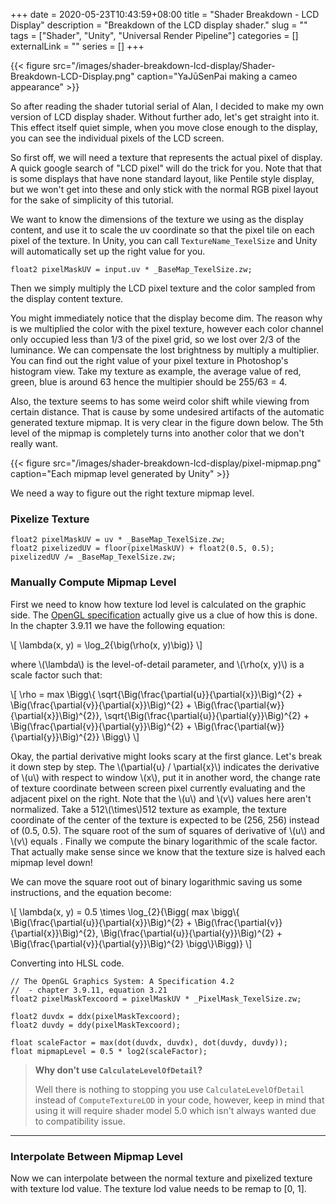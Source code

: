 +++ 
date = 2020-05-23T10:43:59+08:00
title = "Shader Breakdown - LCD Display"
description = "Breakdown of the LCD display shader."
slug = "" 
tags = ["Shader", "Unity", "Universal Render Pipeline"]
categories = []
externalLink = ""
series = []
+++

{{< figure src="/images/shader-breakdown-lcd-display/Shader-Breakdown-LCD-Display.png" caption="YaJūSenPai making a cameo appearance" >}}

So after reading the shader tutorial serial of Alan, I decided to make my own version of LCD display shader. Without further ado, let's get straight into it. This effect itself quiet simple, when you move close enough to the display, you can see the individual pixels of the LCD screen.

So first off, we will need a texture that represents the actual pixel of display. A quick google search of "LCD pixel" will do the trick for you. Note that that is some displays that have none standard layout, like Pentile style display, but we won't get into these and only stick with the normal RGB pixel layout for the sake of simplicity of this tutorial.

We want to know the dimensions of the texture we using as the display content, and use it to scale the uv coordinate so that the pixel tile on each pixel of the texture. In Unity, you can call `TextureName_TexelSize` and Unity will automatically set up the right value for you.

``` hlsl
float2 pixelMaskUV = input.uv * _BaseMap_TexelSize.zw;
```

Then we simply multiply the LCD pixel texture and the color sampled from the display content texture.

You might immediately notice that the display become dim. The reason why is we multiplied the color with the pixel texture, however each color channel only occupied less than 1/3 of the pixel grid, so we lost over 2/3 of the luminance. We can compensate the lost brightness by multiply a multiplier. You can find out the right value of your pixel texture in Photoshop's histogram view. Take my texture as example, the average value of red, green, blue is around 63 hence the multipier should be 255/63 = 4. 

Also, the texture seems to has some weird color shift while viewing from certain distance. That is cause by some undesired artifacts of the automatic generated texture mipmap. It is very clear in the figure down below. The 5th level of the mipmap is completely turns into another color that we don't really want.

{{< figure src="/images/shader-breakdown-lcd-display/pixel-mipmap.png" caption="Each mipmap level generated by Unity" >}}

We need a way to figure out the right texture mipmap level.

### Pixelize Texture

```hlsl
float2 pixelMaskUV = uv * _BaseMap_TexelSize.zw;
float2 pixelizedUV = floor(pixelMaskUV) + float2(0.5, 0.5);
pixelizedUV /= _BaseMap_TexelSize.zw;
```

### Manually Compute Mipmap Level

First we need to know how texture lod level is calculated on the graphic side. The [OpenGL specification](https://www.khronos.org/registry/OpenGL/specs/gl/glspec42.core.pdf) actually give us a clue of how this is done. In the chapter 3.9.11 we have the following equation:

\\[
\lambda(x, y) = \log_2{\\big(\rho(x, y)\\big)}
\\]

where \\(\lambda\\) is the level-of-detail parameter, and \\(\rho(x, y)\\) is a scale factor such that:

\\[
\rho = max \\Bigg\\{ \sqrt{\\Big(\frac{\partial{u}}{\partial{x}}\\Big)^{2} + \\Big(\frac{\partial{v}}{\partial{x}}\\Big)^{2} + \\Big(\frac{\partial{w}}{\partial{x}}\\Big)^{2}}, \sqrt{\\Big(\frac{\partial{u}}{\partial{y}}\\Big)^{2} + \\Big(\frac{\partial{v}}{\partial{y}}\\Big)^{2} + \\Big(\frac{\partial{w}}{\partial{y}}\\Big)^{2}} \\Bigg\\}
\\]

Okay, the partial derivative might looks scary at the first glance. Let's break it down step by step. The \\(\partial{u} / \partial{x}\\) indicates the derivative of \\(u\\) with respect to window \\(x\\), put it in another word, the change rate of texture coordinate between screen pixel currently evaluating and the adjacent pixel on the right. Note that the \\(u\\) and \\(v\\) values here aren't normalized. Take a 512\\(\times\\)512 texture as example, the texture coordinate of the center of the texture is expected to be (256, 256) instead of (0.5, 0.5). The square root of the sum of squares of derivative of \\(u\\) and \\(v\\) equals . Finally we compute the binary logarithmic of the scale factor. That actually make sense since we know that the texture size is halved each mipmap level down!

We can move the square root out of binary logarithmic saving us some instructions, and the equation become:

\\[
\lambda(x, y) = 0.5 \times \log_{2}{\\Bigg( max \\bigg\\{ \\Big(\frac{\partial{u}}{\partial{x}}\\Big)^{2} + \\Big(\frac{\partial{v}}{\partial{x}}\\Big)^{2}, \\Big(\frac{\partial{u}}{\partial{y}}\\Big)^{2} + \\Big(\frac{\partial{v}}{\partial{y}}\\Big)^{2} \\bigg\\}\\Bigg)}
\\]

Converting into HLSL code.

```hlsl
// The OpenGL Graphics System: A Specification 4.2
//  - chapter 3.9.11, equation 3.21
float2 pixelMaskTexcoord = pixelMaskUV * _PixelMask_TexelSize.zw;

float2 duvdx = ddx(pixelMaskTexcoord);
float2 duvdy = ddy(pixelMaskTexcoord);

float scaleFactor = max(dot(duvdx, duvdx), dot(duvdy, duvdy));
float mipmapLevel = 0.5 * log2(scaleFactor);
```

> **Why don't use `CalculateLevelOfDetail`?**
>
> Well there is nothing to stopping you use `CalculateLevelOfDetail` instead of `ComputeTextureLOD` in your code, however, keep in mind that using it will require shader model 5.0 which isn't always wanted due to compatibility issue.

---

### Interpolate Between Mipmap Level

Now we can interpolate between the normal texture and pixelized texture with texture lod value. The texture lod value needs to be remap to [0, 1]. 


